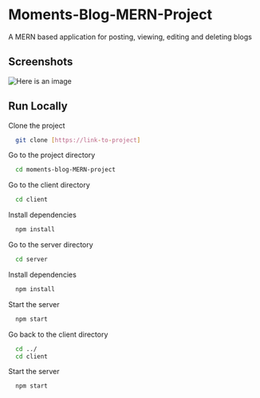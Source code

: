 # Moments-Blog-MERN-Project

A MERN based application for posting, viewing, editing and deleting blogs

## Screenshots


![Here is an image](https://www.dropbox.com/s/e7cjx5jm78qq0e9/React%20App.png?dl=0)

## Run Locally

Clone the project

```bash
  git clone [https://link-to-project]
```

Go to the project directory

```bash
  cd moments-blog-MERN-project
```
Go to the client directory

```bash
  cd client
```
Install dependencies

```bash
  npm install
```
Go to the server directory

```bash
  cd server
```

Install dependencies

```bash
  npm install
```

Start the server

```bash
  npm start
```
Go back to the client directory
```bash
  cd ../
  cd client
```
Start the server

```bash
  npm start
```
